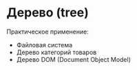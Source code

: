 # Дерево (tree)

Практическое применение:

- Файловая система
- Дерево категорий товаров
- Дерево DOM (Document Object Model)